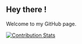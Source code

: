 ## Hey there !

Welcome to my GitHub page.

[![Contribution Stats](https://github-contribution-stats.vercel.app/api/?username=mulekick)](https://github.com/LordDashMe/github-contribution-stats/)
